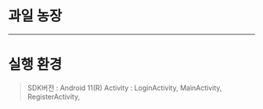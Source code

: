 # 과일 농장
-----------------
# 실행 환경
> SDK버전 : Android 11(R)
> Activity : LoginActivity, MainActivity, RegisterActivity,  
